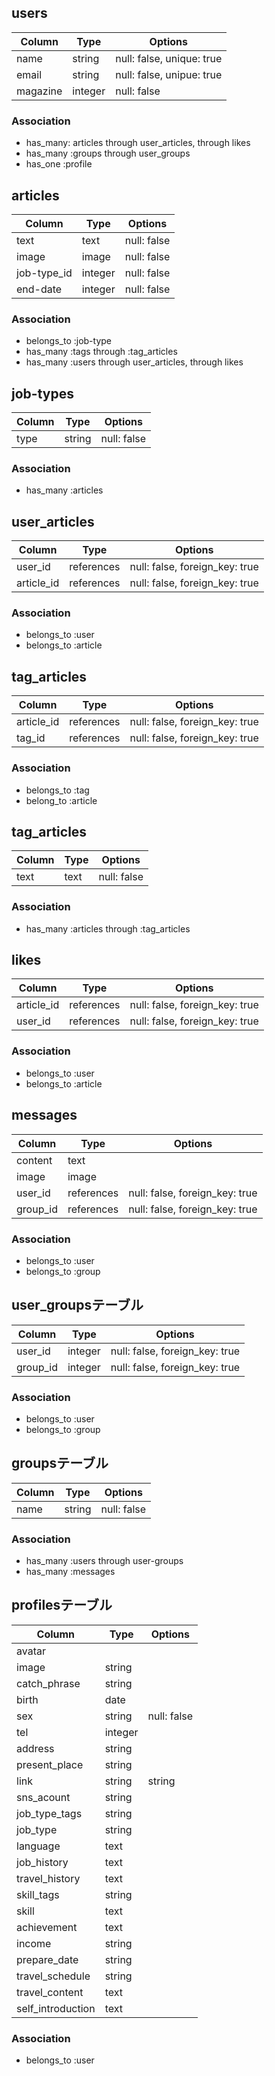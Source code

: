 ## users

|Column|Type|Options|
|------|----|-------|
|name|string|null: false, unique: true|
|email|string|null: false, unipue: true|
|magazine|integer|null: false|

### Association
- has_many: articles through user_articles, through likes
- has_many :groups through user_groups
- has_one :profile



## articles

|Column|Type|Options|
|------|----|-------|
|text|text|null: false|
|image|image|null: false|
|job-type_id|integer|null: false|
|end-date|integer|null: false|

### Association
- belongs_to :job-type
- has_many :tags through :tag_articles
- has_many :users through user_articles, through likes



## job-types
|Column|Type|Options|
|------|----|-------|
|type|string|null: false|

### Association
- has_many :articles


## user_articles
|Column|Type|Options|
|------|----|-------|
|user_id|references|null: false, foreign_key: true|
|article_id|references|null: false, foreign_key: true|

### Association
- belongs_to :user
- belongs_to :article


## tag_articles
|Column|Type|Options|
|------|----|-------|
|article_id|references|null: false, foreign_key: true|
|tag_id|references|null: false, foreign_key: true|

### Association
- belongs_to :tag
- belong_to :article


## tag_articles
|Column|Type|Options|
|------|----|-------|
|text|text|null: false|

### Association
- has_many :articles through :tag_articles


## likes
|Column|Type|Options|
|------|----|-------|
|article_id|references|null: false, foreign_key: true|
|user_id|references|null: false, foreign_key: true|

### Association
- belongs_to :user
- belongs_to :article

## messages
|Column|Type|Options|
|------|----|-------|
|content|text||
|image|image||
|user_id|references|null: false, foreign_key: true|
|group_id|references|null: false, foreign_key: true|

### Association
- belongs_to :user
- belongs_to :group


## user_groupsテーブル
|Column|Type|Options|
|------|----|-------|
|user_id|integer|null: false, foreign_key: true|
|group_id|integer|null: false, foreign_key: true|

### Association
- belongs_to :user
- belongs_to :group

## groupsテーブル
|Column|Type|Options|
|------|----|-------|
|name|string|null: false|

### Association
- has_many :users through user-groups
- has_many :messages

## profilesテーブル
|Column|Type|Options|
|------|----|-------|
|avatar|||
|image|string||
|catch_phrase|string||
|birth|date||
|sex|string|null: false|
|tel|integer||
|address|string||
|present_place|string||
|link|string|string|
|sns_acount|string||
|job_type_tags|string||
|job_type|string||
|language|text||
|job_history|text||
|travel_history|text||
|skill_tags|string||
|skill|text||
|achievement|text||
|income|string||
|prepare_date|string||
|travel_schedule|string||
|travel_content|text||
|self_introduction|text||

### Association
- belongs_to :user

